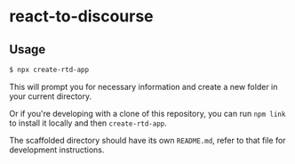 # react-to-discourse

## Usage

```bash
$ npx create-rtd-app
```

This will prompt you for necessary information and create a new folder in your current directory.

Or if you're developing with a clone of this repository, you can run `npm link` to install it locally and then `create-rtd-app`.

The scaffolded directory should have its own `README.md`, refer to that file for development instructions.
